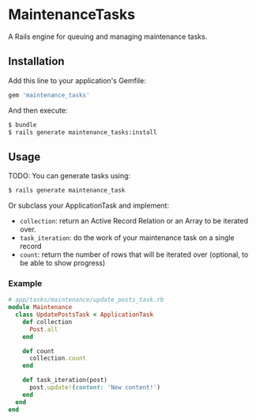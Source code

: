 # MaintenanceTasks

A Rails engine for queuing and managing maintenance tasks.

## Installation

Add this line to your application's Gemfile:

```ruby
gem 'maintenance_tasks'
```

And then execute:

```bash
$ bundle
$ rails generate maintenance_tasks:install
```

## Usage

TODO: You can generate tasks using:

```bash
$ rails generate maintenance_task
```

Or subclass your ApplicationTask and implement:

* `collection`: return an Active Record Relation or an Array to be iterated
  over.
* `task_iteration`: do the work of your maintenance task on a single record
* `count`: return the number of rows that will be iterated over (optional,
  to be able to show progress)

### Example

```ruby
# app/tasks/maintenance/update_posts_task.rb
module Maintenance
  class UpdatePostsTask < ApplicationTask
    def collection
      Post.all
    end

    def count
      collection.count
    end

    def task_iteration(post)
      post.update!(content: 'New content!')
    end
  end
end
```
